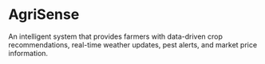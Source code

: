 # AgriSense
An intelligent system that provides farmers with data-driven crop recommendations, real-time weather updates, pest alerts, and market price information.
